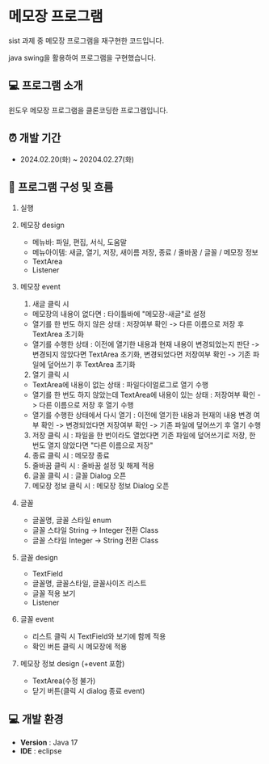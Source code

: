 # 메모장 프로그램
sist 과제 중 메모장 프로그램을 재구현한 코드입니다.

java swing을 활용하여 프로그램을 구현했습니다.

## 💻 프로그램 소개
윈도우 메모장 프로그램을 클론코딩한 프로그램입니다.

## ⏰ 개발 기간
- 2024.02.20(화) ~ 20204.02.27(화)

## 💾 프로그램 구성 및 흐름
1. 실행

2. 메모장 design
	- 메뉴바: 파일, 편집, 서식, 도움말
	- 메뉴아이템: 새글, 열기, 저장, 새이름 저장, 종료 / 줄바꿈 / 글꼴 / 메모장 정보
	- TextArea
	- Listener

3. 메모장 event
	1) 새글 클릭 시
	 - 메모장의 내용이 없다면 : 타이틀바에 "메모장-새글"로 설정
	 - 열기를 한 번도 하지 않은 상태 : 저장여부 확인 -> 다른 이름으로 저장 후 TextArea 초기화
	 - 열기를 수행한 상태 : 이전에 열기한 내용과 현재 내용이 변경되었는지 판단 -> 변경되지 않았다면 TextArea 초기화, 변경되었다면 저장여부 확인 -> 기존 파일에 덮어쓰기 후 TextArea 초기화
	2) 열기 클릭 시  
	 - TextArea에 내용이 없는 상태 : 파일다이얼로그로 열기 수행
	 - 열기를 한 번도 하지 않았는데 TextArea에 내용이 있는 상태 : 저장여부 확인 -> 다른 이름으로 저장 후 열기 수행
	 - 열기를 수행한 상태에서 다시 열기 : 이전에 열기한 내용과 현재의 내용 변경 여부 확인 -> 변경되었다면 저장여부 확인 -> 기존 파일에 덮어쓰기 후 열기 수행 
	3) 저장 클릭 시 : 파일을 한 번이라도 열었다면 기존 파일에 덮어쓰기로 저장, 한 번도 열지 않았다면 "다른 이름으로 저장"
	4) 종료 클릭 시 : 메모장 종료
	5) 줄바꿈 클릭 시 : 줄바꿈 설정 및 해제 적용
	6) 글꼴 클릭 시 : 글꼴 Dialog 오픈
	7) 메모장 정보 클릭 시 : 메모장 정보 Dialog 오픈
	
4. 글꼴
	- 글꼴명, 글꼴 스타일 enum
	- 글꼴 스타일 String -> Integer 전환 Class
	- 글꼴 스타일 Integer -> String 전환 Class
	
5. 글꼴 design
	- TextField
	- 글꼴명, 글꼴스타일, 글꼴사이즈 리스트
	- 글꼴 적용 보기
	- Listener
	
6. 글꼴 event
	- 리스트 클릭 시 TextField와 보기에 함께 적용
	- 확인 버튼 클릭 시 메모장에 적용

7. 메모장 정보 design (+event 포함)
	- TextArea(수정 불가)
	- 닫기 버튼(클릭 시 dialog 종료 event)

## 💻 개발 환경
- **Version** : Java 17
- **IDE** : eclipse
